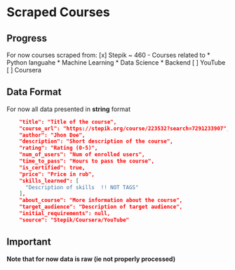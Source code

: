 # Scraped Courses


## Progress

For now courses scraped from:
[x] Stepik ~ 460
    - Courses related to
        * Python languahe
        * Machine Learning
        * Data Science
        * Backend
[ ] YouTube
[ ] Coursera

## Data Format

For now all data presented in **string** format

```json
    "title": "Title of the course",
    "course_url": "https://stepik.org/course/223532?search=7291233907",
    "author": "Jhon Doe",
    "description": "Short description of the course",
    "rating": "Rating (0-5)",
    "num_of_users": "Num of enrolled users",
    "time_to_pass": "Hours to pass the course",
    "is_certified": true,
    "price": "Price in rub",
    "skills_learned": [
      "Description of skills  !! NOT TAGS"
    ],
    "about_course": "More information about the course",
    "target_audience": "Description of target audience",
    "initial_requirements": null,
    "source": "Stepik/Coursera/YouTube"
```

## Important

**Note that for now data is raw (ie not properly processed)**